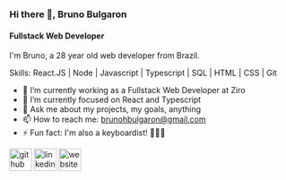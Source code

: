 ### Hi there 👋, Bruno Bulgaron
#### Fullstack Web Developer

I'm Bruno, a 28 year old web developer from Brazil.

Skills: React.JS | Node | Javascript | Typescript | SQL | HTML | CSS | Git

- 🔭 I’m currently working as a Fullstack Web Developer at Ziro
- 🌱 I’m currently focused on React and Typescript 
- 💬 Ask me about my projects, my goals, anything
- 📫 How to reach me: brunohbulgaron@gmail.com 
- ⚡ Fun fact: I'm also a keyboardist! 🎹🤘🏻 


[<img src='https://cdn.jsdelivr.net/npm/simple-icons@3.0.1/icons/github.svg' alt='github' height='40'>](https://github.com/brunobulgaron)  [<img src='https://cdn.jsdelivr.net/npm/simple-icons@3.0.1/icons/linkedin.svg' alt='linkedin' height='40'>](https://www.linkedin.com/in/brunobulgaron/)  [<img src='https://cdn.jsdelivr.net/npm/simple-icons@3.0.1/icons/icloud.svg' alt='website' height='40'>](https://brunobulgaron.netlify.app/)  

